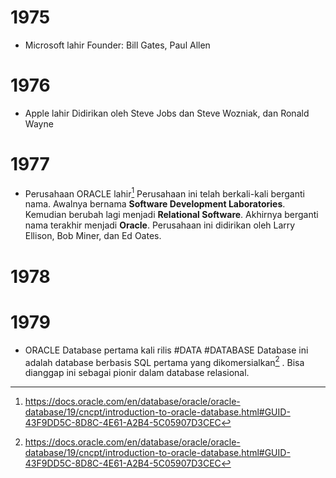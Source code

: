 # 1975
- Microsoft lahir
	Founder: Bill Gates, Paul Allen
# 1976
- Apple lahir
	Didirikan oleh Steve Jobs dan Steve Wozniak, dan Ronald Wayne
# 1977
- Perusahaan ORACLE lahir[^1]
		Perusahaan ini telah berkali-kali berganti nama. Awalnya bernama **Software Development Laboratories**. Kemudian berubah lagi menjadi **Relational Software**. Akhirnya berganti nama terakhir menjadi **Oracle**. 
		Perusahaan ini didirikan oleh Larry Ellison, Bob Miner, dan Ed Oates.
# 1978
# 1979
- ORACLE Database pertama kali rilis #DATA #DATABASE 
	Database ini adalah database berbasis SQL pertama yang dikomersialkan[^1] . Bisa dianggap ini sebagai pionir dalam database relasional.

[^1]: https://docs.oracle.com/en/database/oracle/oracle-database/19/cncpt/introduction-to-oracle-database.html#GUID-43F9DD5C-8D8C-4E61-A2B4-5C05907D3CEC